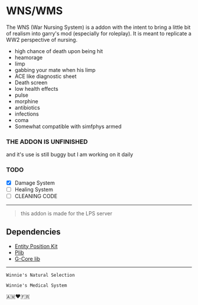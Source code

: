 # WNS/WMS

The WNS (War Nursing System) is a addon with the intent to bring a little bit of realism into garry's mod (especially for roleplay). It is meant to replicate a WW2 perspective of nursing.

- high chance of death upon being hit
- heamorage
- limp
- gabbing your mate when his limp
- ACE like diagnostic sheet
- Death screen
- low health effects
- pulse
- morphine
- antibiotics
- infections
- coma
- Somewhat compatible with simfphys armed
### **THE ADDON IS UNFINISHED**

and it's use is still buggy but I am working on it daily 


### TODO
- [x] Damage System
- [ ] Healing System
- [ ] CLEANING CODE
---
> this addon is made for the LPS server


## Dependencies

- [Entity Position Kit](https://github.com/Pika-Software/plib_entity_position_kit)
- [Plib](https://github.com/Pika-Software/gmod_plib)
- [G-Core lib](https://github.com/SlownLS-Gmod/gcore-lib)

---
`Winnie's Natural Selection`

`Winnie's Medical System`

🇦🇲❤️🇫🇷